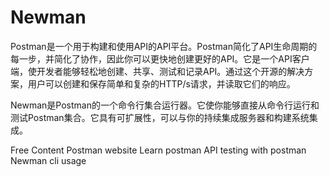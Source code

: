 # Newman

Postman是一个用于构建和使用API的API平台。Postman简化了API生命周期的每一步，并简化了协作，因此你可以更快地创建更好的API。它是一个API客户端，使开发者能够轻松地创建、共享、测试和记录API。通过这个开源的解决方案，用户可以创建和保存简单和复杂的HTTP/s请求，并读取它们的响应。

Newman是Postman的一个命令行集合运行器。它使你能够直接从命令行运行和测试Postman集合。它具有可扩展性，可以与你的持续集成服务器和构建系统集成。

<ResourceGroupTitle>Free Content</ResourceGroupTitle>
<BadgeLink colorScheme='blue' badgeText='Official Website' href='https://www.postman.com'>Postman website</BadgeLink>
<BadgeLink badgeText='Course' colorScheme='green' href='https://learning.postman.com/docs/getting-started/introduction/'>Learn postman</BadgeLink>
<BadgeLink badgeText='Watch' href='https://www.youtube.com/watch?v=VywxIQ2ZXw4'>API testing with postman</BadgeLink>
<BadgeLink badgeText='Course' href='https://learning.postman.com/docs/running-collections/using-newman-cli/command-line-integration-with-newman/'> Newman cli usage</BadgeLink>
